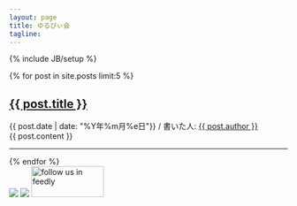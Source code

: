 ```yaml
---
layout: page
title: ゆるびぃ会
tagline: 
---
```

{% include JB/setup %}

{% for post in site.posts limit:5 %}
  <div class="new_post">
    <h2><a href="{{ post.url }}">{{ post.title }}</a></h2>
    <div class="post-header">
      <span class="date">{{ post.date | date: "%Y年%m月%e日"}} </span>
      <span class="author">
        / 書いた人: <a href="{{ post.author_url }}" target="_blank">{{ post.author }}</a>
      </span>
    </div>
    <div>{{ post.content }}</div>
    <hr>
  </div>
{% endfor %}

<div class="footer">
  <a href="{{ site.github_url }}" target="_blank"><img src="img/github_icon.png"></a>
  <a href="{{ site.facebook_url }}" target="_blank"><img src="img/facebook_icon.png"></a>
  <a href='http://cloud.feedly.com/#subscription%2Ffeed%2Fhttp%3A%2F%2Fyuruby.github.io%2Fatom.xml'  target='blank'><img id='feedlyFollow' src='http://s3.feedly.com/img/follows/feedly-follow-rectangle-flat-big_2x.png' alt='follow us in feedly' width='131' height='56'></a>
</div>
